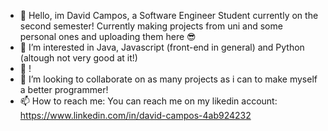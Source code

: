 - 👋 Hello, im David Campos, a Software Engineer Student currently on the second semester! Currently making projects from uni and some personal ones and uploading them here 😎
- 👀 I’m interested in Java, Javascript (front-end in general) and Python (altough not very good at it!)
- 🌱 !
- 💞️ I’m looking to collaborate on as many projects as i can to make myself a better programmer!
- 📫 How to reach me: You can reach me on my likedin account: https://www.linkedin.com/in/david-campos-4ab924232

<!---
DavidDccs/DavidDccs is a ✨ special ✨ repository because its `README.md` (this file) appears on your GitHub profile.
You can click the Preview link to take a look at your changes.
--->
